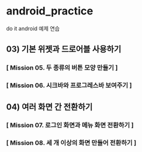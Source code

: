 # android_practice
do it android 예제 연습

## 03) 기본 위젯과 드로어블 사용하기

### [ Mission 05. 두 종류의 버튼 모양 만들기 ]
### [ Mission 06. 시크바와 프로그레스바 보여주기 ]


## 04) 여러 화면 간 전환하기

### [ Mission 07. 로그인 화면과 메뉴 화면 전환하기 ]
### [ Mission 08. 세 개 이상의 화면 만들어 전환하기 ]
